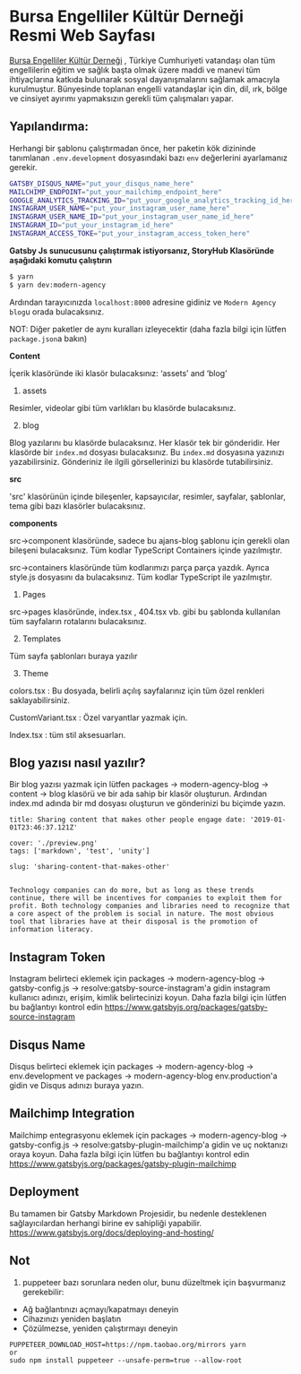 
# Bursa Engelliler Kültür Derneği Resmi Web Sayfası

[Bursa Engelliler Kültür Derneği](https://bursaengellilerkulturdernegi.com) , Türkiye Cumhuriyeti vatandaşı olan tüm engellilerin eğitim ve sağlık başta olmak üzere maddi ve manevi tüm ihtiyaçlarına katkıda bulunarak sosyal dayanışmalarını sağlamak amacıyla kurulmuştur. Bünyesinde toplanan engelli vatandaşlar için din, dil, ırk, bölge ve cinsiyet ayırımı yapmaksızın gerekli tüm çalışmaları yapar.

## Yapılandırma:

Herhangi bir şablonu çalıştırmadan önce, her paketin kök dizininde tanımlanan `.env.development` dosyasındaki bazı `env` değerlerini ayarlamanız gerekir.

```bash
GATSBY_DISQUS_NAME="put_your_disqus_name_here"
MAILCHIMP_ENDPOINT="put_your_mailchimp_endpoint_here"
GOOGLE_ANALYTICS_TRACKING_ID="put_your_google_analytics_tracking_id_here"
INSTAGRAM_USER_NAME="put_your_instagram_user_name_here"
INSTAGRAM_USER_NAME_ID="put_your_instagram_user_name_id_here"
INSTAGRAM_ID="put_your_instagram_id_here"
INSTAGRAM_ACCESS_TOKE="put_your_instagram_access_token_here"
```

**Gatsby Js sunucusunu çalıştırmak istiyorsanız, StoryHub Klasöründe aşağıdaki komutu çalıştırın**

```bash
$ yarn
$ yarn dev:modern-agency
```

Ardından tarayıcınızda `localhost:8000` adresine gidiniz ve `Modern Agency blog`u orada bulacaksınız. 

NOT: Diğer paketler de aynı kuralları izleyecektir (daha fazla bilgi için lütfen `package.json`a bakın)

**Content**

İçerik klasöründe iki klasör bulacaksınız: ‘assets’ and ‘blog’

1. assets

Resimler, videolar gibi tüm varlıkları bu klasörde bulacaksınız.

2. blog

Blog yazılarını bu klasörde bulacaksınız. Her klasör tek bir gönderidir. Her klasörde bir `index.md` dosyası bulacaksınız. Bu `index.md` dosyasına yazınızı yazabilirsiniz. Gönderiniz ile ilgili görsellerinizi bu klasörde tutabilirsiniz.

**src**

'src' klasörünün içinde bileşenler, kapsayıcılar, resimler, sayfalar, şablonlar, tema gibi bazı klasörler bulacaksınız.

**components**

src->component klasöründe, sadece bu ajans-blog şablonu için gerekli olan bileşeni bulacaksınız. Tüm kodlar TypeScript Containers içinde yazılmıştır.

src->containers klasöründe tüm kodlarımızı parça parça yazdık. Ayrıca style.js dosyasını da bulacaksınız. Tüm kodlar TypeScript ile yazılmıştır.

1. Pages

src->pages klasöründe, index.tsx , 404.tsx vb. gibi bu şablonda kullanılan tüm sayfaların rotalarını bulacaksınız.

2. Templates

Tüm sayfa şablonları buraya yazılır

3. Theme

colors.tsx : Bu dosyada, belirli açılış sayfalarınız için tüm özel renkleri saklayabilirsiniz. 

CustomVariant.tsx : Özel varyantlar yazmak için. 

Index.tsx : tüm stil aksesuarları.

## Blog yazısı nasıl yazılır?

Bir blog yazısı yazmak için lütfen packages -> modern-agency-blog -> content -> blog klasörü ve bir ada sahip bir klasör oluşturun. Ardından index.md adında bir md dosyası oluşturun ve gönderinizi bu biçimde yazın.

```
title: Sharing content that makes other people engage date: '2019-01-01T23:46:37.121Z'

cover: './preview.png'
tags: ['markdown', 'test', 'unity']

slug: 'sharing-content-that-makes-other'


Technology companies can do more, but as long as these trends continue, there will be incentives for companies to exploit them for profit. Both technology companies and libraries need to recognize that a core aspect of the problem is social in nature. The most obvious tool that libraries have at their disposal is the promotion of information literacy.
```

## Instagram Token

Instagram belirteci eklemek için packages -> modern-agency-blog -> gatsby-config.js -> resolve:gatsby-source-instagram'a gidin instagram kullanıcı adınızı, erişim, kimlik belirtecinizi koyun. Daha fazla bilgi için lütfen bu bağlantıyı kontrol edin https://www.gatsbyjs.org/packages/gatsby-source-instagram

## Disqus Name

Disqus belirteci eklemek için packages -> modern-agency-blog -> env.development ve packages -> modern-agency-blog env.production'a gidin ve Disqus adınızı buraya yazın.

## Mailchimp Integration

Mailchimp entegrasyonu eklemek için packages -> modern-agency-blog -> gatsby-config.js -> resolve:gatsby-plugin-mailchimp'a gidin ve uç noktanızı oraya koyun. Daha fazla bilgi için lütfen bu bağlantıyı kontrol edin https://www.gatsbyjs.org/packages/gatsby-plugin-mailchimp

## Deployment

Bu tamamen bir Gatsby Markdown Projesidir, bu nedenle desteklenen sağlayıcılardan herhangi birine ev sahipliği yapabilir. https://www.gatsbyjs.org/docs/deploying-and-hosting/

## Not

1. puppeteer bazı sorunlara neden olur, bunu düzeltmek için başvurmanız gerekebilir:

- Ağ bağlantınızı açmayı/kapatmayı deneyin
- Cihazınızı yeniden başlatın
- Çözülmezse, yeniden çalıştırmayı deneyin

```
PUPPETEER_DOWNLOAD_HOST=https://npm.taobao.org/mirrors yarn
or
sudo npm install puppeteer --unsafe-perm=true --allow-root
```

